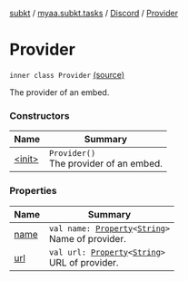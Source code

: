 [subkt](../../../index.md) / [myaa.subkt.tasks](../../index.md) / [Discord](../index.md) / [Provider](./index.md)

# Provider

`inner class Provider` [(source)](https://github.com/Myaamori/SubKt/blob/0.1.4/src/main/kotlin/myaa/subkt/tasks/discordtask.kt#L174)

The provider of an embed.

### Constructors

| Name | Summary |
|---|---|
| [&lt;init&gt;](-init-.md) | `Provider()`<br>The provider of an embed. |

### Properties

| Name | Summary |
|---|---|
| [name](name.md) | `val name: `[`Property`](https://docs.gradle.org/current/javadoc/org/gradle/api/provider/Property.html)`<`[`String`](https://kotlinlang.org/api/latest/jvm/stdlib/kotlin/-string/index.html)`>`<br>Name of provider. |
| [url](url.md) | `val url: `[`Property`](https://docs.gradle.org/current/javadoc/org/gradle/api/provider/Property.html)`<`[`String`](https://kotlinlang.org/api/latest/jvm/stdlib/kotlin/-string/index.html)`>`<br>URL of provider. |
